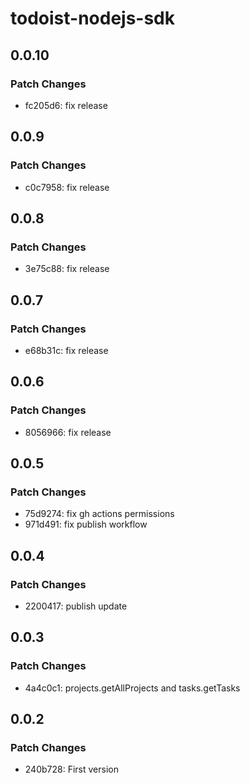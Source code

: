# todoist-nodejs-sdk

## 0.0.10

### Patch Changes

- fc205d6: fix release

## 0.0.9

### Patch Changes

- c0c7958: fix release

## 0.0.8

### Patch Changes

- 3e75c88: fix release

## 0.0.7

### Patch Changes

- e68b31c: fix release

## 0.0.6

### Patch Changes

- 8056966: fix release

## 0.0.5

### Patch Changes

- 75d9274: fix gh actions permissions
- 971d491: fix publish workflow

## 0.0.4

### Patch Changes

- 2200417: publish update

## 0.0.3

### Patch Changes

- 4a4c0c1: projects.getAllProjects and tasks.getTasks

## 0.0.2

### Patch Changes

- 240b728: First version
